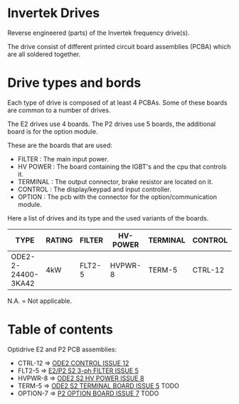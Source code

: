 # Invertek Drives

Reverse engineered (parts) of the Invertek frequency drive(s).

The drive consist of different printed circuit board assemblies (PCBA)
 which are all soldered together.

# Drive types and bords

Each type of drive is composed of at least 4 PCBAs. Some of these boards
 are common to a number of drives.
 
The E2 drives use 4 boards.
The P2 drives use 5 boards, the additional board is for the option module. 
 
These are the boards that are used:

* FILTER : The main input power.
* HV POWER : The board containing the IGBT's and the cpu that controls it.
* TERMINAL : The output connector, brake resistor are located on it.
* CONTROL : The display/keypad and input controller.
* OPTION : The pcb with the connector for the option/communication module. 
 
Here a list of drives and its type and the used variants of the boards.

| TYPE               | RATING | FILTER | HV-POWER | TERMINAL | CONTROL | OPTION |
|--------------------|--------|--------|----------|----------|---------|--------|
| ODE2-2-24400-3KA42 | 4kW    | FLT2-5 | HVPWR-8  | TERM-5   | CTRL-12 | N.A.   |


N.A. = Not applicable.

# Table of contents

Optidrive E2 and P2 PCB assemblies:

* CTRL-12 => [ODE2 CONTROL ISSUE 12](ode2-control-issue-12/readme.md)
* FLT2-5 => [E2/P2 S2 3-ph FILTER ISSUE 5](e2-p2-s2-filter-issue-5/readme.md)
* HVPWR-8 => [ODE2 S2 HV POWER ISSUE 8](ode2-s2-hv-power-issue-8/readme.md)
* TERM-5 => [ODE2 S2 TERMINAL BOARD ISSUE 5](todo.txt) TODO
* OPTION-7 => [P2 OPTION BOARD ISSUE 7](todo.txt) TODO
